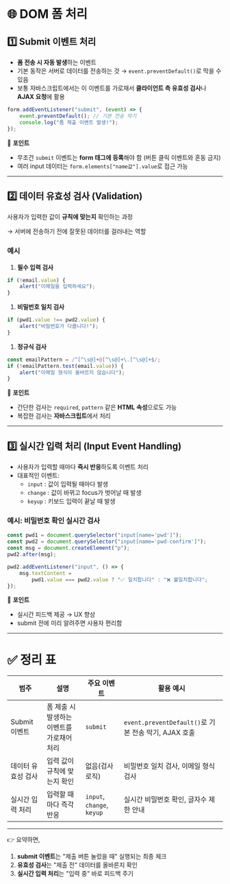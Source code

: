 # 🌐 DOM 폼 처리

## 1️⃣ Submit 이벤트 처리

- **폼 전송 시 자동 발생**하는 이벤트
- 기본 동작은 서버로 데이터를 전송하는 것 → `event.preventDefault()`로 막을 수 있음
- 보통 자바스크립트에서는 이 이벤트를 가로채서 **클라이언트 측 유효성 검사**나 **AJAX 요청**에 활용

```jsx
form.addEventListener("submit", (event) => {
	event.preventDefault(); // 기본 전송 막기
	console.log("폼 제출 이벤트 발생!");
});
```

📌 **포인트**

- 무조건 `submit` 이벤트는 **form 태그에 등록**해야 함 (버튼 클릭 이벤트와 혼동 금지)
- 여러 input 데이터는 `form.elements["name값"].value`로 접근 가능

---

## 2️⃣ 데이터 유효성 검사 (Validation)

사용자가 입력한 값이 **규칙에 맞는지** 확인하는 과정

→ 서버에 전송하기 전에 잘못된 데이터를 걸러내는 역할

### 예시

1. **필수 입력 검사**

```jsx
if (!email.value) {
	alert("이메일을 입력하세요");
}
```

1. **비밀번호 일치 검사**

```jsx
if (pwd1.value !== pwd2.value) {
	alert("비밀번호가 다릅니다!");
}
```

1. **정규식 검사**

```jsx
const emailPattern = /^[^\s@]+@[^\s@]+\.[^\s@]+$/;
if (!emailPattern.test(email.value)) {
	alert("이메일 형식이 올바르지 않습니다");
}
```

📌 **포인트**

- 간단한 검사는 `required`, `pattern` 같은 **HTML 속성**으로도 가능
- 복잡한 검사는 **자바스크립트**에서 처리

---

## 3️⃣ 실시간 입력 처리 (Input Event Handling)

- 사용자가 입력할 때마다 **즉시 반응**하도록 이벤트 처리
- 대표적인 이벤트:
  - `input` : 값이 입력될 때마다 발생
  - `change` : 값이 바뀌고 focus가 벗어날 때 발생
  - `keyup` : 키보드 입력이 끝날 때 발생

### 예시: 비밀번호 확인 실시간 검사

```jsx
const pwd1 = document.querySelector("input[name='pwd']");
const pwd2 = document.querySelector("input[name='pwd-confirm']");
const msg = document.createElement("p");
pwd2.after(msg);

pwd2.addEventListener("input", () => {
	msg.textContent =
		pwd1.value === pwd2.value ? "✅ 일치합니다" : "❌ 불일치합니다";
});
```

📌 **포인트**

- 실시간 피드백 제공 → UX 향상
- submit 전에 미리 알려주면 사용자 편리함

---

# ✅ 정리 표

| 범주               | 설명                                       | 주요 이벤트                | 활용 예시                                            |
| ------------------ | ------------------------------------------ | -------------------------- | ---------------------------------------------------- |
| Submit 이벤트      | 폼 제출 시 발생하는 이벤트를 가로채어 처리 | `submit`                   | `event.preventDefault()`로 기본 전송 막기, AJAX 호출 |
| 데이터 유효성 검사 | 입력 값이 규칙에 맞는지 확인               | 없음(검사 로직)            | 비밀번호 일치 검사, 이메일 형식 검사                 |
| 실시간 입력 처리   | 입력할 때마다 즉각 반응                    | `input`, `change`, `keyup` | 실시간 비밀번호 확인, 글자수 제한 안내               |

---

👉 요약하면,

1. **submit 이벤트**는 "제출 버튼 눌렀을 때" 실행되는 최종 체크
2. **유효성 검사**는 "제출 전" 데이터를 올바른지 확인
3. **실시간 입력 처리**는 "입력 중" 바로 피드백 주기
